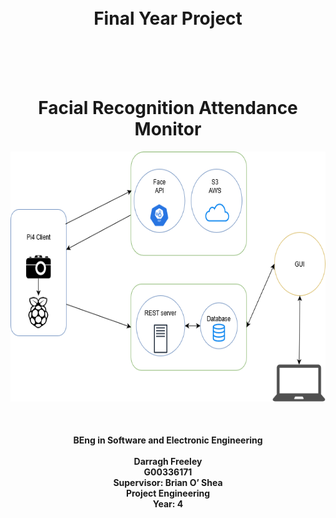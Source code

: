 <h1 align="center" ><br>Final Year Project<br></h1>

<br>
<h1 align="center" ><br>Facial Recognition Attendance Monitor<br></h1>
<p align="center">
  <img width="600" height="400" src="architectureDiagram2.png">
</p>

<br>

<h4 align="center">BEng in Software and Electronic Engineering<br><br>
Darragh Freeley<br>
G00336171<br>
Supervisor: Brian O’ Shea<br>
Project Engineering<br>
Year: 4<br>
</h4>

<br>
